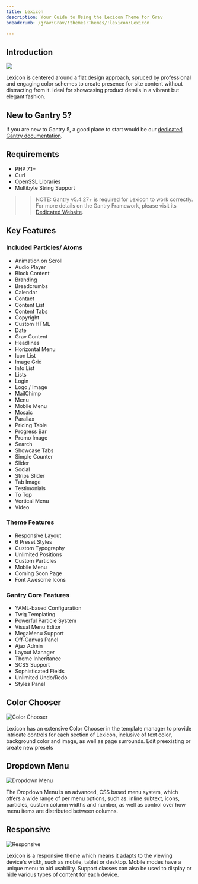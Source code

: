 ```yaml
---
title: Lexicon
description: Your Guide to Using the Lexicon Theme for Grav
breadcrumb: /grav:Grav/!themes:Themes/!lexicon:Lexicon

---
```


Introduction
-----

![](assets/lexicon.png)

Lexicon is centered around a flat design approach, spruced by professional and engaging color schemes to create presence for site content without distracting from it. Ideal for showcasing product details in a vibrant but elegant fashion.

New to Gantry 5?
-----
If you are new to Gantry 5, a good place to start would be our [dedicated Gantry documentation](http://docs.gantry.org).

Requirements
-----
* PHP 7.1+
* Curl
* OpenSSL Libraries
* Multibyte String Support

>> NOTE: Gantry v5.4.27+ is required for Lexicon to work correctly. For more details on the Gantry Framework, please visit its [Dedicated Website](http://gantry.org).

Key Features
-----

### Included Particles/ Atoms

* Animation on Scroll
* Audio Player
* Block Content
* Branding
* Breadcrumbs
* Calendar
* Contact
* Content List
* Content Tabs
* Copyright
* Custom HTML
* Date
* Grav Content
* Headlines
* Horizontal Menu
* Icon List
* Image Grid
* Info List
* Lists
* Login
* Logo / Image
* MailChimp
* Menu
* Mobile Menu
* Mosaic
* Parallax
* Pricing Table
* Progress Bar
* Promo Image
* Search
* Showcase Tabs
* Simple Counter
* Slider
* Social
* Strips Slider
* Tab Image
* Testimonials
* To Top
* Vertical Menu
* Video 

### Theme Features

* Responsive Layout
* 6 Preset Styles
* Custom Typography
* Unlimited Positions
* Custom Particles
* Mobile Menu
* Coming Soon Page
* Font Awesome Icons 

### Gantry Core Features

* YAML-based Configuration
* Twig Templating
* Powerful Particle System
* Visual Menu Editor
* MegaMenu Support
* Off-Canvas Panel
* Ajax Admin
* Layout Manager
* Theme Inheritance
* SCSS Support
* Sophisticated Fields
* Unlimited Undo/Redo
* Styles Panel

## Color Chooser

![Color Chooser](ft-2.jpg)

Lexicon has an extensive Color Chooser in the template manager to provide intricate controls for each section of Lexicon, inclusive of text color, background color and image, as well as page surrounds. Edit preexisting or create new presets

## Dropdown Menu

![Dropdown Menu](ft-3.jpg)

The Dropdown Menu is an advanced, CSS based menu system, which offers a wide range of per menu options, such as: inline subtext, icons, particles, custom column widths and number, as well as control over how menu items are distributed between columns.

## Responsive

![Responsive](ft-4.jpg)

Lexicon is a responsive theme which means it adapts to the viewing device's width, such as mobile, tablet or desktop. Mobile modes have a unique menu to aid usability. Support classes can also be used to display or hide various types of content for each device.
